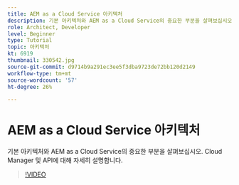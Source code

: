 ```yaml
---
title: AEM as a Cloud Service 아키텍처
description: 기본 아키텍처와 AEM as a Cloud Service의 중요한 부분을 살펴보십시오. Cloud Manager 및 API에 대해 자세히 설명합니다.
role: Architect, Developer
level: Beginner
type: Tutorial
topic: 아키텍처
kt: 6919
thumbnail: 330542.jpg
source-git-commit: d9714b9a291ec3ee5f3dba9723de72bb120d2149
workflow-type: tm+mt
source-wordcount: '57'
ht-degree: 26%

---
```



# AEM as a Cloud Service 아키텍처

기본 아키텍처와 AEM as a Cloud Service의 중요한 부분을 살펴보십시오. Cloud Manager 및 API에 대해 자세히 설명합니다.

>[!VIDEO](https://video.tv.adobe.com/v/330542/?quality=12&learn=on)